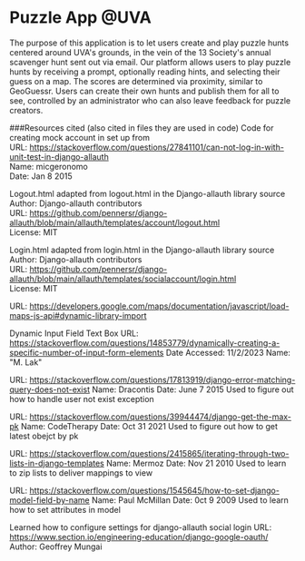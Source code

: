 # Puzzle App @UVA

The purpose of this application is to let users create and play puzzle hunts centered around UVA's grounds, 
in the vein of the 13 Society's annual scavenger hunt sent out via email. Our platform allows
users to play puzzle hunts by receiving a prompt, optionally reading hints, and selecting their 
guess on a map. The scores are determined via proximity, similar to GeoGuessr. Users can create their
own hunts and publish them for all to see, controlled by an administrator who can also leave feedback
for puzzle creators.

###Resources cited (also cited in files they are used in code)
Code for creating mock account in set up from\
URL: https://stackoverflow.com/questions/27841101/can-not-log-in-with-unit-test-in-django-allauth \
Name: micgeronomo\
Date: Jan 8 2015

Logout.html adapted from logout.html in the Django-allauth library source\
Author: Django-allauth contributors\
URL: https://github.com/pennersr/django-allauth/blob/main/allauth/templates/account/logout.html \
License: MIT

Login.html adapted from login.html in the Django-allauth library source\
Author: Django-allauth contributors\
URL: https://github.com/pennersr/django-allauth/blob/main/allauth/templates/socialaccount/login.html \
License: MIT

URL: https://developers.google.com/maps/documentation/javascript/load-maps-js-api#dynamic-library-import    

Dynamic Input Field Text Box
URL: https://stackoverflow.com/questions/14853779/dynamically-creating-a-specific-number-of-input-form-elements
Date Accessed: 11/2/2023
Name: "M. Lak"

URL: https://stackoverflow.com/questions/17813919/django-error-matching-query-does-not-exist
Name: Dracontis
Date: June 7 2015
Used to figure out how to handle user not exist exception

URL: https://stackoverflow.com/questions/39944474/django-get-the-max-pk
Name: CodeTherapy
Date: Oct 31 2021
Used to figure out how to get latest obejct by pk


URL: https://stackoverflow.com/questions/2415865/iterating-through-two-lists-in-django-templates
Name: Mermoz
Date: Nov 21 2010
Used to learn to zip lists to deliver mappings to view

URL: https://stackoverflow.com/questions/1545645/how-to-set-django-model-field-by-name
Name: Paul McMillan
Date: 0ct 9 2009
Used to learn how to set attributes in model

Learned how to configure settings for django-allauth social login
URL: https://www.section.io/engineering-education/django-google-oauth/
Author: Geoffrey Mungai
